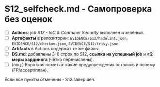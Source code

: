 # S12_selfcheck.md - Самопроверка без оценок

- [ ] **Actions**: job *S12 - IaC & Container Security* выполнен и зелёный.
- [ ] **Артефакты** в репозитории: `EVIDENCE/S12/hadolint.json`, `EVIDENCE/S12/checkov.json`, `EVIDENCE/S12/trivy.json`.
- [ ] **Artifacts** в Actions содержат те же файлы.
- [ ] **DS.md**: добавлены 3-6 строк по S12, **ссылка на успешный job** и **≥2 меры харднинга** (чётко перечислены).
- [ ] (опц.) Короткая пометка: какие предупреждения остались и почему (FP/accept/план).

Если все пункты отмечены - S12 завершён.

